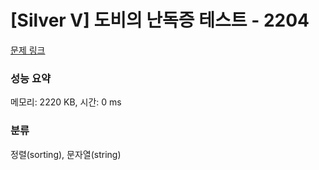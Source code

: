 # [Silver V] 도비의 난독증 테스트 - 2204 

[문제 링크](https://www.acmicpc.net/problem/2204) 

### 성능 요약

메모리: 2220 KB, 시간: 0 ms

### 분류

정렬(sorting), 문자열(string)

